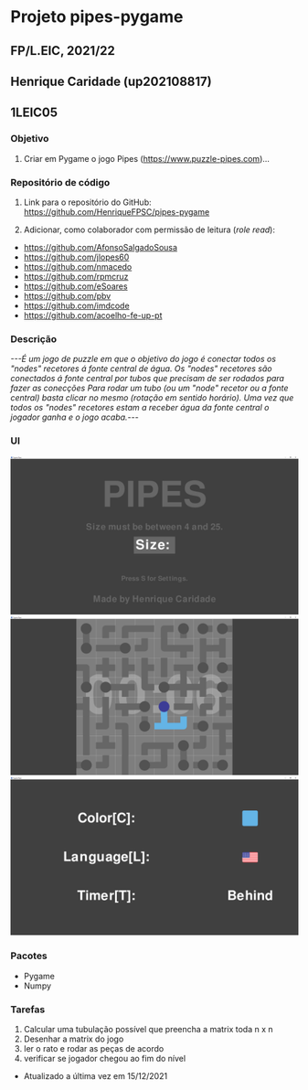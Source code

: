 # Projeto pipes-pygame
## FP/L.EIC, 2021/22
## Henrique Caridade (up202108817)
## 1LEIC05

### Objetivo

1. Criar em Pygame o jogo Pipes (https://www.puzzle-pipes.com)...

### Repositório de código

1) Link para o repositório do GitHub: https://github.com/HenriqueFPSC/pipes-pygame

2) Adicionar, como colaborador com permissão de leitura (*role read*):

- https://github.com/AfonsoSalgadoSousa
- https://github.com/jlopes60
- https://github.com/nmacedo
- https://github.com/rpmcruz
- https://github.com/eSoares
- https://github.com/pbv
- https://github.com/imdcode
- https://github.com/acoelho-fe-up-pt

### Descrição

*---É um jogo de puzzle em que o objetivo do jogo é conectar todos os "nodes" recetores á fonte central de água. 
Os "nodes" recetores são conectados á fonte central por tubos que precisam de ser rodados para fazer as conecções
Para rodar um tubo (ou um "node" recetor ou a fonte central) basta clicar no mesmo (rotação em sentido horário). 
Uma vez que todos os "nodes" recetores estam a receber água da fonte central o jogador ganha e o jogo acaba.---*

### UI

![Starting Screen](UI/Starting_Screen.PNG)
![Game Screen](UI/Game_Screen.PNG)
![Settings_Screen](UI/Settings_Screen.PNG)

### Pacotes

- Pygame
- Numpy

### Tarefas

1. Calcular uma tubulação possível que preencha a matrix toda n x n
2. Desenhar a matrix do jogo
3. ler o rato e rodar as peças de acordo
4. verificar se jogador chegou ao fim do nível

- Atualizado a última vez em 15/12/2021
